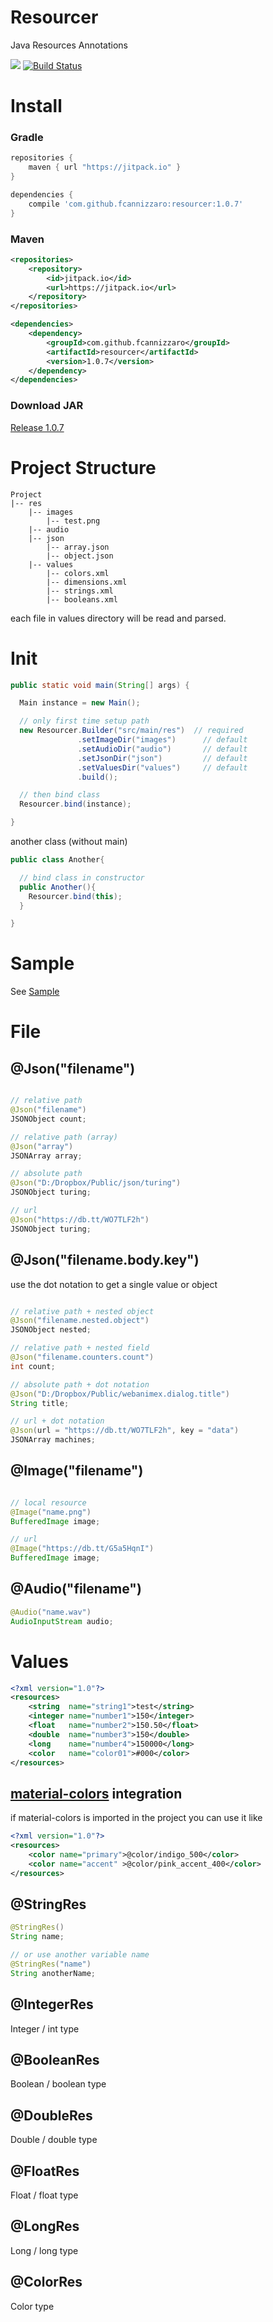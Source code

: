 # Resourcer
Java Resources Annotations

[![](https://jitpack.io/v/fcannizzaro/resourcer.svg)](https://jitpack.io/#fcannizzaro/resourcer)
[![Build Status](https://travis-ci.org/fcannizzaro/resourcer.svg)](https://travis-ci.org/fcannizzaro/resourcer)

# Install

### Gradle
```gradle
repositories {
    maven { url "https://jitpack.io" }
}

dependencies {
    compile 'com.github.fcannizzaro:resourcer:1.0.7'
}
```

### Maven
```xml
<repositories>
    <repository>
        <id>jitpack.io</id>
        <url>https://jitpack.io</url>
    </repository>
</repositories>

<dependencies>
    <dependency>
        <groupId>com.github.fcannizzaro</groupId>
        <artifactId>resourcer</artifactId>
        <version>1.0.7</version>
    </dependency>
</dependencies>
```

###  Download JAR
[Release 1.0.7](https://github.com/fcannizzaro/resourcer/releases/tag/1.0.7)

# Project Structure
```
Project
|-- res
    |-- images
        |-- test.png
    |-- audio
    |-- json
        |-- array.json
        |-- object.json
    |-- values
        |-- colors.xml
        |-- dimensions.xml
        |-- strings.xml
        |-- booleans.xml
```

each file in values directory will be read and parsed.

# Init
```java
public static void main(String[] args) {

  Main instance = new Main();

  // only first time setup path
  new Resourcer.Builder("src/main/res")  // required
               .setImageDir("images")      // default
               .setAudioDir("audio")       // default
               .setJsonDir("json")         // default
               .setValuesDir("values")     // default
               .build();

  // then bind class
  Resourcer.bind(instance);

}
```
another class (without main)

```java
public class Another{

  // bind class in constructor
  public Another(){
    Resourcer.bind(this);
  }

}
```

# Sample
See [Sample](https://github.com/fcannizzaro/resourcer/tree/master/sample)

# File

## @Json("filename")
```java

// relative path
@Json("filename")
JSONObject count;

// relative path (array)
@Json("array")
JSONArray array;

// absolute path
@Json("D:/Dropbox/Public/json/turing")
JSONObject turing;

// url
@Json("https://db.tt/WO7TLF2h")
JSONObject turing;
```

## @Json("filename.body.key")
use the dot notation to get a single value or object
```java

// relative path + nested object
@Json("filename.nested.object")
JSONObject nested;

// relative path + nested field
@Json("filename.counters.count")
int count;

// absolute path + dot notation
@Json("D:/Dropbox/Public/webanimex.dialog.title")
String title;

// url + dot notation
@Json(url = "https://db.tt/WO7TLF2h", key = "data")
JSONArray machines;
```

## @Image("filename")
```java

// local resource
@Image("name.png")
BufferedImage image;

// url
@Image("https://db.tt/G5a5HqnI")
BufferedImage image;
```

## @Audio("filename")
```java
@Audio("name.wav")
AudioInputStream audio;
```

# Values

```xml
<?xml version="1.0"?>
<resources>
    <string  name="string1">test</string>
    <integer name="number1">150</integer>
    <float   name="number2">150.50</float>
    <double  name="number3">150</double>
    <long    name="number4">150000</long>
    <color   name="color01">#000</color>
</resources>
```

## [material-colors](https://github.com/fcannizzaro/material-colors) integration
if material-colors is imported in the project you can use it like
```xml
<?xml version="1.0"?>
<resources>
    <color name="primary">@color/indigo_500</color>
    <color name="accent" >@color/pink_accent_400</color>
</resources>
```

## @StringRes
```java
@StringRes()
String name;

// or use another variable name
@StringRes("name")
String anotherName;
```
## @IntegerRes
Integer / int type

## @BooleanRes
Boolean / boolean type

## @DoubleRes
Double / double type

## @FloatRes
Float / float type

## @LongRes
Long / long type

## @ColorRes
Color type
